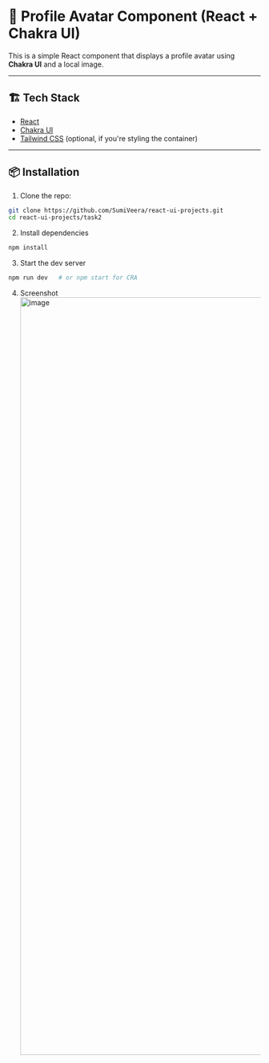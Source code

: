 # 👤 Profile Avatar Component (React + Chakra UI)

This is a simple React component that displays a profile avatar using **Chakra UI** and a local image.


---

## 🏗️ Tech Stack

- [React](https://reactjs.org/)
- [Chakra UI](https://chakra-ui.com/)
- [Tailwind CSS](https://tailwindcss.com/) (optional, if you're styling the container)

---

## 📦 Installation

1. Clone the repo:

```bash
git clone https://github.com/SumiVeera/react-ui-projects.git
cd react-ui-projects/task2
```
2. Install dependencies
```bash
npm install
```
3. Start the dev server
```bash
npm run dev   # or npm start for CRA
```
4. Screenshot
   <img width="1510" alt="image" src="https://github.com/user-attachments/assets/c26387a5-aa9c-4230-9f75-81a585beaea6" />




